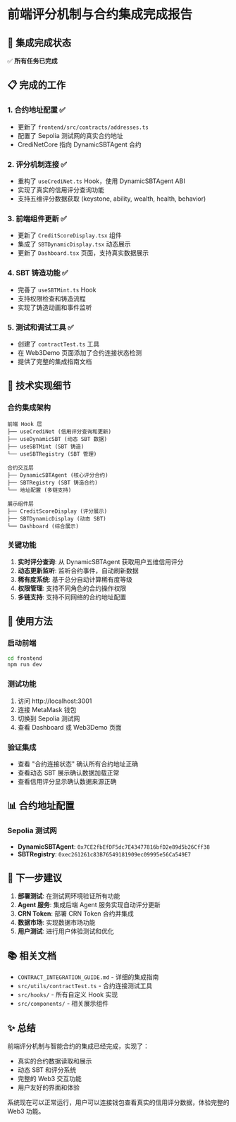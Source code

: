 # 前端评分机制与合约集成完成报告

## 🎉 集成完成状态

✅ **所有任务已完成**

## 📋 完成的工作

### 1. 合约地址配置 ✅
- 更新了 `frontend/src/contracts/addresses.ts`
- 配置了 Sepolia 测试网的真实合约地址
- CrediNetCore 指向 DynamicSBTAgent 合约

### 2. 评分机制连接 ✅
- 重构了 `useCrediNet.ts` Hook，使用 DynamicSBTAgent ABI
- 实现了真实的信用评分查询功能
- 支持五维评分数据获取 (keystone, ability, wealth, health, behavior)

### 3. 前端组件更新 ✅
- 更新了 `CreditScoreDisplay.tsx` 组件
- 集成了 `SBTDynamicDisplay.tsx` 动态展示
- 更新了 `Dashboard.tsx` 页面，支持真实数据展示

### 4. SBT 铸造功能 ✅
- 完善了 `useSBTMint.ts` Hook
- 支持权限检查和铸造流程
- 实现了铸造动画和事件监听

### 5. 测试和调试工具 ✅
- 创建了 `contractTest.ts` 工具
- 在 Web3Demo 页面添加了合约连接状态检测
- 提供了完整的集成指南文档

## 🔧 技术实现细节

### 合约集成架构
```
前端 Hook 层
├── useCrediNet (信用评分查询和更新)
├── useDynamicSBT (动态 SBT 数据)
├── useSBTMint (SBT 铸造)
└── useSBTRegistry (SBT 管理)

合约交互层
├── DynamicSBTAgent (核心评分合约)
├── SBTRegistry (SBT 铸造合约)
└── 地址配置 (多链支持)

展示组件层
├── CreditScoreDisplay (评分展示)
├── SBTDynamicDisplay (动态 SBT)
└── Dashboard (综合展示)
```

### 关键功能
1. **实时评分查询**: 从 DynamicSBTAgent 获取用户五维信用评分
2. **动态更新监听**: 监听合约事件，自动刷新数据
3. **稀有度系统**: 基于总分自动计算稀有度等级
4. **权限管理**: 支持不同角色的合约操作权限
5. **多链支持**: 支持不同网络的合约地址配置

## 🚀 使用方法

### 启动前端
```bash
cd frontend
npm run dev
```

### 测试功能
1. 访问 http://localhost:3001
2. 连接 MetaMask 钱包
3. 切换到 Sepolia 测试网
4. 查看 Dashboard 或 Web3Demo 页面

### 验证集成
- 查看 "合约连接状态" 确认所有合约地址正确
- 查看动态 SBT 展示确认数据加载正常
- 查看信用评分显示确认数据来源正确

## 📊 合约地址配置

### Sepolia 测试网
- **DynamicSBTAgent**: `0x7CE2fbEfDF5dc7E43477816bfD2e89d5b26Cff38`
- **SBTRegistry**: `0xec261261c83B76549181909ec09995e56Ca549E7`

## 🎯 下一步建议

1. **部署测试**: 在测试网环境验证所有功能
2. **Agent 服务**: 集成后端 Agent 服务实现自动评分更新
3. **CRN Token**: 部署 CRN Token 合约并集成
4. **数据市场**: 实现数据市场功能
5. **用户测试**: 进行用户体验测试和优化

## 📚 相关文档

- `CONTRACT_INTEGRATION_GUIDE.md` - 详细的集成指南
- `src/utils/contractTest.ts` - 合约连接测试工具
- `src/hooks/` - 所有自定义 Hook 实现
- `src/components/` - 相关展示组件

## ✨ 总结

前端评分机制与智能合约的集成已经完成，实现了：
- 真实的合约数据读取和展示
- 动态 SBT 和评分系统
- 完整的 Web3 交互功能
- 用户友好的界面和体验

系统现在可以正常运行，用户可以连接钱包查看真实的信用评分数据，体验完整的 Web3 功能。
